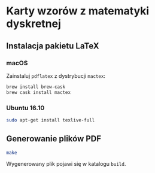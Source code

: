 # Karty wzorów z matematyki dyskretnej

## Instalacja pakietu LaTeX

### macOS

Zainstaluj `pdflatex` z dystrybucji `mactex`:

```bash
brew install brew-cask
brew cask install mactex
```

### Ubuntu 16.10

```bash
sudo apt-get install texlive-full
```

## Generowanie plików PDF

```bash
make
```

Wygenerowany plik pojawi się w katalogu `build`.
